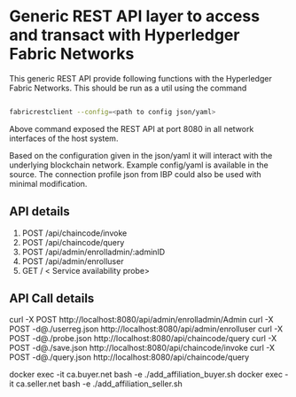 # Generic REST API layer to access and transact with Hyperledger Fabric Networks

This generic REST API provide following functions with the  Hyperledger Fabric Networks. This should be run as a util using the command

```sh

fabricrestclient --config=<path to config json/yaml>

```
Above command exposed the REST API at port 8080 in all network interfaces of the host system.

Based on the configuration given in the json/yaml it will interact with the underlying blockchain network. Example config/yaml is available in the source. The connection profile json from IBP could also be used with minimal modification. 

## API details 
1. POST /api/chaincode/invoke
2. POST /api/chaincode/query
3. POST /api/admin/enrolladmin/:adminID
4. POST /api/admin/enrolluser
5. GET / < Service availability probe>

## API Call details
curl -X POST http://localhost:8080/api/admin/enrolladmin/Admin
curl -X POST -d@./userreg.json http://localhost:8080/api/admin/enrolluser
curl -X POST -d@./probe.json http://localhost:8080/api/chaincode/query
curl -X POST -d@./save.json http://localhost:8080/api/chaincode/invoke
curl -X POST -d@./query.json http://localhost:8080/api/chaincode/query

docker exec -it ca.buyer.net bash -e ./add_affiliation_buyer.sh
docker exec -it ca.seller.net bash -e ./add_affiliation_seller.sh

